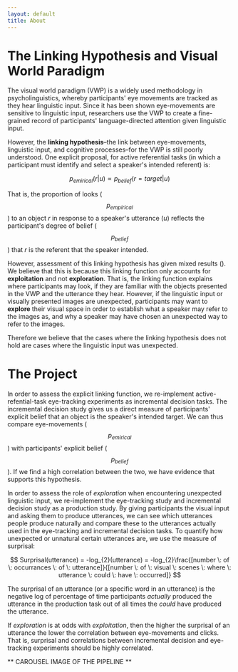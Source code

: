 ```yaml
---
layout: default
title: About
---
```



# The Linking Hypothesis and Visual World Paradigm

The visual world paradigm (VWP) is a widely used methodology in psycholinguistics, whereby participants' eye movements are tracked as they hear linguistic input. Since it has been shown eye-movements are sensitive to linguistic input, researchers use the VWP to create a fine-grained record of participants' language-directed attention given linguistic input.


However, the **linking hypothesis**–the link between eye-movements, linguistic input, and cognitive processes–for the VWP is still poorly understood. One explicit proposal, for active referential tasks (in which a participant must identify and select a speaker's intended referent) is:

$$ p_{emirical}(r | u) \propto	p_{belief}(r = target | u) $$

That is, the proportion of looks ($$ p_{empirical} $$) to an object *r* in response to a speaker's utterance (*u*) reflects the participant's degree of belief ($$ p_{belief} $$) that *r* is the referent that the speaker intended.

However, assessment of this linking hypothesis has given mixed results (). We believe that this is because this linking function only accounts for **exploitation** and not **exploration**. That is, the linking function explains where participants may look, if they are familiar with the objects presented in the VWP and the utterance they hear. However, if the linguistic input or visually presented images are unexpected, participants may want to **explore** their visual space in order to establish what a speaker may refer to the images as, and why a speaker may have chosen an unexpected way to refer to the images.

Therefore we believe that the cases where the linking hypothesis does not hold are cases where the linguistic input was unexpected.

# The Project

In order to assess the explicit linking function, we re-implement active-refential-task eye-tracking experiments as incremental decision tasks. The incremental decision study gives us a direct measure of participants' explicit belief that an object is the speaker's intended target. We can thus compare eye-movements ($$ p_{emirical} $$) with participants' explicit belief ($$ p_{belief} $$). If we find a high correlation between the two, we have evidence that supports this hypothesis.

In order to assess the role of *exploration* when encountering unexpected linguistic input, we re-implement the eye-tracking study and incremental decision study as a production study. By giving participants the visual input and asking them to produce utterances, we can see which utterances people produce naturally and compare these to the utterances actually used in the eye-tracking and incremental decision tasks. To quantify how unexpected or unnatural certain utterances are, we use the measure of surprisal:

$$ Surprisal(utterance) = -log_{2}(utterance) = -log_{2}\frac{[number \: of \: occurrances \: of \: utterance]}{[number \: of \: visual \: scenes \: where \: utterance \: could \: have \: occurred]} $$

The surprisal of an utterance (or a specific word in an utterance) is the negative log of percentage of time participants *actually* produced the utterance in the production task out of all times the *could* have produced the utterance.

If *exploration* is at odds with *exploitation*, then the higher the surprisal of an utterance the lower the correlation between eye-movements and clicks. That is, surprisal and correlations between incremental decision and eye-tracking experiments should be highly correlated.


** CAROUSEL IMAGE OF THE PIPELINE **
